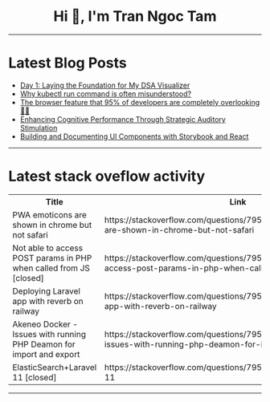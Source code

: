 <h1 align="center">Hi 👋, I'm Tran Ngoc Tam</h1>

---

# Latest Blog Posts 
<!-- BLOG-POST-LIST:START -->
- [Day 1: Laying the Foundation for My DSA Visualizer](https://dev.to/shravan250/day-1-laying-the-foundation-for-my-dsa-visualizer-1en7)
- [Why kubectl run command is often misunderstood?](https://dev.to/naveens16/why-kubectl-run-command-is-often-misunderstood-45h)
- [The browser feature that 95% of developers are completely overlooking 👨‍💻](https://dev.to/vinnie/the-browser-feature-that-95-of-developers-are-completely-overlooking-4c49)
- [Enhancing Cognitive Performance Through Strategic Auditory Stimulation](https://dev.to/marcosfromrio/enhancing-cognitive-performance-through-strategic-auditory-stimulation-3o8i)
- [Building and Documenting UI Components with Storybook and React](https://dev.to/debajit13/building-and-documenting-ui-components-with-storybook-in-react-2c1c)
<!-- BLOG-POST-LIST:END -->

---

# Latest stack oveflow activity
<table>
  <tr><th>Title</th><th>Link</th></tr>
  <!-- STACKOVERFLOW:START --><tr><td>PWA emoticons are shown in chrome but not safari</td><td>https://stackoverflow.com/questions/79529102/pwa-emoticons-are-shown-in-chrome-but-not-safari</td></tr><tr><td>Not able to access POST params in PHP when called from JS [closed]</td><td>https://stackoverflow.com/questions/79528903/not-able-to-access-post-params-in-php-when-called-from-js</td></tr><tr><td>Deploying Laravel app with reverb on railway</td><td>https://stackoverflow.com/questions/79528890/deploying-laravel-app-with-reverb-on-railway</td></tr><tr><td>Akeneo Docker - Issues with running PHP Deamon for import and export</td><td>https://stackoverflow.com/questions/79528848/akeneo-docker-issues-with-running-php-deamon-for-import-and-export</td></tr><tr><td>ElasticSearch+Laravel 11 [closed]</td><td>https://stackoverflow.com/questions/79528803/elasticsearchlaravel-11</td></tr><!-- STACKOVERFLOW:END -->
</table>

---


